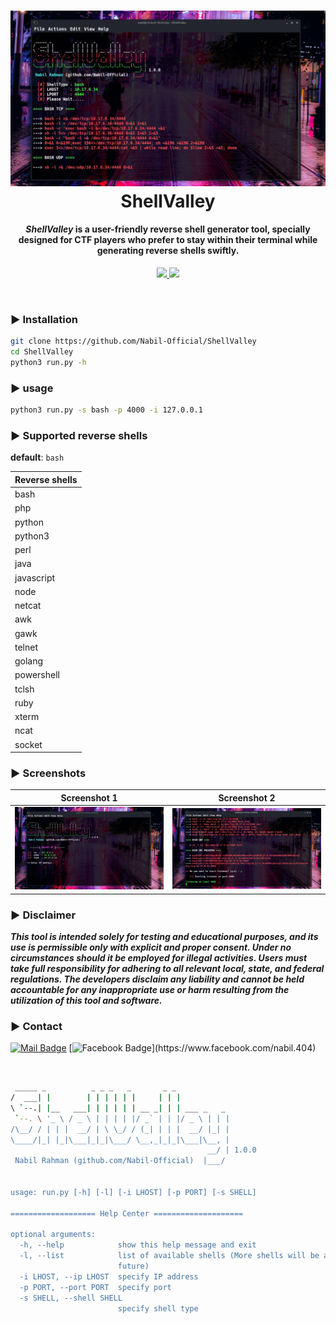 <h1 align="center">
 <a href="#"><img src="./img/shell_valley.png"></a>
 <br>
  ShellValley
 <br>
</h1> 
<h4 align="center"><i>ShellValley</i> is a user-friendly reverse shell generator tool, specially designed for CTF players who prefer to stay within their terminal while generating reverse shells swiftly.</h4> 

<p align="center">
 <a href="https://github.com/Nabil-Official">
  <img src="https://madewithlove.vercel.app/bd?heart=true">
 </a>
 <a href="https://github.com/Nabil-Official/ShellValley/blob/main/LICENSE">
<img src="https://img.shields.io/github/license/Nabil-Official/ShellValley">
  </a>
</p>

<br>


### ► Installation

```bash
git clone https://github.com/Nabil-Official/ShellValley
cd ShellValley
python3 run.py -h
```
### ► usage
```bash
python3 run.py -s bash -p 4000 -i 127.0.0.1
```
### ► Supported reverse shells
__default__: `bash`

Reverse shells |
|-|
| bash |
| php |
| python |
| python3 |
| perl |
| java |
| javascript |
| node |
| netcat |
| awk |
| gawk |
| telnet |
| golang |
| powershell |
| tclsh |
| ruby |
| xterm |
| ncat |
| socket |

### ► Screenshots

Screenshot 1             |  Screenshot 2
:-----------------------:|:-----------------------:
![Screenshot1](./img/s1.png)  |  ![Screenshot2](./img/s2.png)

### ► Disclaimer

***This tool is intended solely for testing and educational purposes, and its use is permissible only with explicit and proper consent. Under no circumstances should it be employed for illegal activities. Users must take full responsibility for adhering to all relevant local, state, and federal regulations. The developers disclaim any liability and cannot be held accountable for any inappropriate use or harm resulting from the utilization of this tool and software.***

### ► Contact
[![Mail Badge](https://img.shields.io/badge/-NABIL-c0392b?style=flat&labelColor=c0392b&logo=gmail&logoColor=white)](mailto:rjnabilrahman@gmail.com) [![Facebook Badge](https://img.shields.io/badge/-NabilRahman-1ca0f1?style=flat&labelColor=1ca0f1&logo=facebook&logoColor=white&link=[https://www.facebook.com/nabil.404](https://www.facebook.com/nabil.404))](https://www.facebook.com/nabil.404)

<br>

```bash
 _____ _          _ _ _   _       _ _                                                
/  ___| |        | | | | | |     | | |                                               
\ `--.| |__   ___| | | | | | __ _| | | ___ _   _                                     
 `--. \ '_ \ / _ \ | | | | |/ _` | | |/ _ \ | | |                                    
/\__/ / | | |  __/ | \ \_/ / (_| | | |  __/ |_| |                                    
\____/|_| |_|\___|_|_|\___/ \__,_|_|_|\___|\__, |                                    
                                            __/ | 1.0.0                              
 Nabil Rahman (github.com/Nabil-Official)  |___/                                     
                                                                                     
                                                                                     
usage: run.py [-h] [-l] [-i LHOST] [-p PORT] [-s SHELL]                              
                                                                                     
=================== Help Center ====================                                 
                                                                                     
optional arguments:                                                                  
  -h, --help            show this help message and exit                              
  -l, --list            list of available shells (More shells will be added in the   
                        future)                                                      
  -i LHOST, --ip LHOST  specify IP address                                           
  -p PORT, --port PORT  specify port                                                 
  -s SHELL, --shell SHELL                                                            
                        specify shell type  

```
<br>
